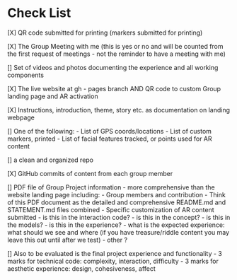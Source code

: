 # Check List

[X] QR code submitted for printing (markers submitted for printing)
   
[X] The Group Meeting with me (this is yes or no and will be counted from the first request of meetings - not the     reminder to have a meeting with me)

[] Set of videos and photos documenting the experience and all working components

[X] The live website at gh - pages branch AND QR code to custom Group landing page and AR activation
   
[X] Instructions, introduction, theme, story etc. as documentation on landing webpage

[] One of the following:
      -  List of GPS coords/locations
      -  List of custom markers, printed
      -  List of facial features tracked, or points used for AR content

[] a clean and organized repo

[X] GitHub commits of content from each group member

[] PDF file of Group Project information - more comprehensive than the website landing page including:
       - Group members and contribution
       - Think of this PDF document as the detailed and comprehensive README.md and STATEMENT.md files combined
       - Specific customization of AR content submitted
           - is this in the interaction code?
           - is this in the concept?
           - is this in the models?
           - is this in the experience?
           - what is the expected experience: what should we see and where (if you have treasure/riddle content you may leave this out until after we test)
           - other ?
           
[] Also to be evaluated is the final project experience and functionality
       - 3 marks for technical code: complexity, interaction, difficulty
       - 3 marks for aesthetic experience: design, cohesiveness, affect